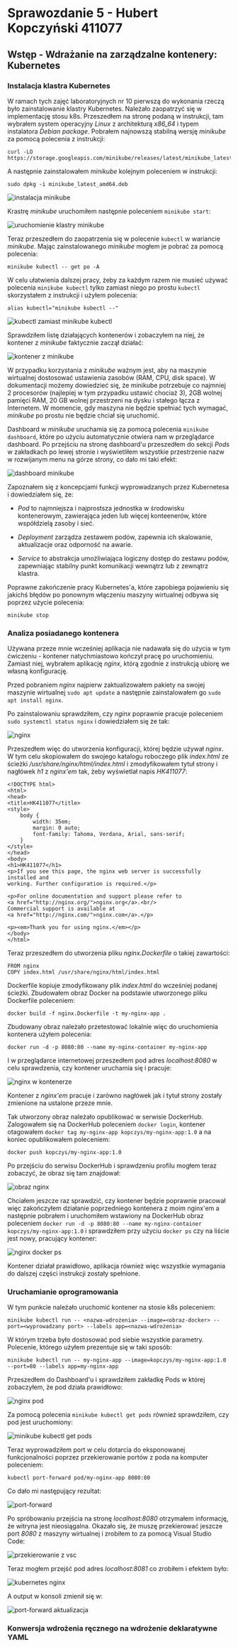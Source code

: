 # Sprawozdanie 5 - Hubert Kopczyński 411077

## Wstęp - Wdrażanie na zarządzalne kontenery: Kubernetes

### Instalacja klastra Kubernetes

W ramach tych zajęć laboratoryjnych nr 10 pierwszą do wykonania rzeczą było zainstalowanie klastry Kubernetes. Należało zaopatrzyć się w implementację stosu k8s. Przeszedłem na stronę podaną w instrukcji, tam wybrałem system operacyjny *Linux* z architekturą *x86_64* i typem instalatora *Debian package*. Pobrałem najnowszą stabilną wersję *minikube* za pomocą polecenia z instrukcji:

```
curl -LO https://storage.googleapis.com/minikube/releases/latest/minikube_latest_amd64.deb
```

A następnie zainstalowałem *minikube* kolejnym poleceniem w instrukcji:

```
sudo dpkg -i minikube_latest_amd64.deb
```

![instalacja minikube](images/instalacja_minikube.png)

Krastrę *minikube* uruchomiłem następnie poleceniem `minikube start`:

![uruchomienie klastry minikube](images/minikube_start.png)

Teraz przeszedłem do zaopatrzenia się w polecenie `kubectl` w wariancie *minikube*. Mając zainstalowanego *minikube* mogłem je pobrać za pomocą polecenia:

```
minikube kubectl -- get po -A
```

W celu ułatwienia dalszej pracy, żeby za każdym razem nie musieć używać polecenia `minikube kubectl` tylko zamiast niego po prostu `kubectl` skorzystałem z instrukcji i użyłem polecenia:

```
alias kubectl="minikube kubectl --"
```

![kubectl zamiast minikube kubectl](images/kubectl.png)

Sprawdziłem listę działających kontenerów i zobaczyłem na niej, że kontener z *minikube* faktycznie zaczął działać:

![kontener z minikube](images/kontener_minikube.png)

W przypadku korzystania z *minikube* ważnym jest, aby na maszynie wirtualnej dostosować ustawienia zasobów (RAM, CPU, disk space). W dokumentacji możemy dowiedzieć się, że minikube potrzebuje co najmniej 2 procesorów (najlepiej w tym przypadku ustawić chociaż 3), 2GB wolnej pamięci RAM, 20 GB wolnej przestrzeni na dysku i stałego łącza z Internetem. W momencie, gdy maszyna nie będzie spełniać tych wymagać, *minikube* po prostu nie będzie chciał się uruchomić.

Dashboard w *minikube* uruchamia się za pomocą polecenia `minikube dashboard`, które po użyciu automatycznie otwiera nam w przeglądarce dashboard. Po przejściu na stronę dashboard'u przeszedłem do sekcji *Pods* w zakładkach po lewej stronie i wyświetliłem wszystkie przestrzenie nazw w rozwijanym menu na górze strony, co dało mi taki efekt:

![dashboard minikube](images/dashboard.png)

Zapoznałem się z koncepcjami funkcji wyprowadzanych przez Kubernetesa i dowiedziałem się, że:

* *Pod* to najmniejsza i najprostsza jednostka w środowisku kontenerowym, zawierająca jeden lub więcej konteenerów, które współdzielą zasoby i sieć.

* *Deployment* zarządza zestawem podów, zapewnia ich skalowanie, aktualizacje oraz odporność na awarie.

* *Service* to abstrakcja umożliwiająca logiczny dostęp do zestawu podów, zapewniając stabilny punkt komunikacji wewnątrz lub z zewnątrz klastra.

Poprawne zakończenie pracy Kubernetes'a, które zapobiega pojawieniu się jakichś błędów po ponownym włączeniu maszyny wirtualnej odbywa się poprzez użycie polecenia:

```
minikube stop
```

### Analiza posiadanego kontenera

Używana przeze mnie wcześniej aplikacja nie nadawała się do użycia w tym ćwiczeniu - kontener natychmiastowo kończył pracę po uruchomieniu. Zamiast niej, wybrałem aplikację *nginx*, którą zgodnie z instrukcją ubiorę we własną konfigurację.

Przed pobraniem *nginx* najpierw zaktualizowałem pakiety na swojej maszynie wirtualnej `sudo apt update` a następnie zainstalowałem go `sudo apt install nginx`.

Po zainstalowaniu sprawdziłem, czy *nginx* poprawnie pracuje poleceniem `sudo systemctl status nginx` i dowiedziałem się że tak:

![nginx](images/nginx.png)

Przeszedłem więc do utworzenia konfiguracji, której będzie używał *nginx*. W tym celu skopiowałem do swojego katalogu roboczego plik *index.html* ze ścieżki */usr/share/nginx/html/index.html* i zmodyfikowałem tytuł strony i nagłówek *h1* z *nginx'em* tak, żeby wyświetlał napis *HK411077*:

```
<!DOCTYPE html>
<html>
<head>
<title>HK411077</title>
<style>
    body {
        width: 35em;
        margin: 0 auto;
        font-family: Tahoma, Verdana, Arial, sans-serif;
    }
</style>
</head>
<body>
<h1>HK411077</h1>
<p>If you see this page, the nginx web server is successfully installed and
working. Further configuration is required.</p>

<p>For online documentation and support please refer to
<a href="http://nginx.org/">nginx.org</a>.<br/>
Commercial support is available at
<a href="http://nginx.com/">nginx.com</a>.</p>

<p><em>Thank you for using nginx.</em></p>
</body>
</html>
```

Teraz przeszedłem do utworzenia pliku *nginx.Dockerfile* o takiej zawartości:

```
FROM nginx
COPY index.html /usr/share/nginx/html/index.html
```

Dockerfile kopiuje zmodyfikowany plik *index.html* do wcześniej podanej ścieżki. Zbudowałem obraz Docker na podstawie utworzonego pliku Dockerfile poleceniem:

```
docker build -f nginx.Dockerfile -t my-nginx-app .
```

Zbudowany obraz należało przetestować lokalnie więc do uruchomienia kontenera użyłem polecenia:

```
docker run -d -p 8080:80 --name my-nginx-container my-nginx-app
```

I w przeglądarce internetowej przeszedłem pod adres *localhost:8080* w celu sprawdzenia, czy kontener uruchamia się i pracuje:

![nginx w kontenerze](images/nginx_kontener.png)

Kontener z *nginx'em* pracuje i zarówno nagłówek jak i tytuł strony zostały zmienione na ustalone przeze mnie.

Tak utworzony obraz należało opublikować w serwisie DockerHub. Zalogowałem się na DockerHub poleceniem `docker login`, kontener otagowałem `docker tag my-nginx-app kopczys/my-nginx-app:1.0` a na koniec opublikowałem poleceniem:

```
docker push kopczys/my-nginx-app:1.0
```

Po przejściu do serwisu DockerHub i sprawdzeniu profilu mogłem teraz zobaczyć, że obraz się tam znajdował:

![obraz nginx](images/obraz_nginx.png)

Chciałem jeszcze raz sprawdzić, czy kontener będzie poprawnie pracował więc zakończyłem działanie poprzedniego kontenera z moim nginx'em a następnie pobrałem i uruchomiłem wstawiony na DockerHub obraz poleceniem `docker run -d -p 8080:80 --name my-nginx-container kopczys/my-nginx-app:1.0` i sprawdziłem przy użyciu `docker ps` czy na liście jest nowy, pracujący kontener:

![nginx docker ps](images/nginx_docker_ps.png)

Kontener działał prawidłowo, aplikacja również więc wszystkie wymagania do dalszej części instrukcji zostały spełnione.

### Uruchamianie oprogramowania

W tym punkcie należało uruchomić kontener na stosie k8s poleceniem:

```
minikube kubectl run -- <nazwa-wdrożenia> --image=<obraz-docker> --port=<wyprowadzany port> --labels app=<nazwa-wdrożenia>
```

W którym trzeba było dostosować pod siebie wszystkie parametry. Polecenie, którego użyłem prezentuje się w taki sposób:

```
minikube kubectl run -- my-nginx-app --image=kopczys/my-nginx-app:1.0 --port=80 --labels app=my-nginx-app
```

Przeszedłem do Dashboard'u i sprawdziłem zakładkę Pods w której zobaczyłem, że pod działa prawidłowo:

![nginx pod](images/nginx_pod.png)

Za pomocą polecenia `minikube kubectl get pods` również sprawdziłem, czy pod jest uruchomiony:

![minikube kubectl get pods](images/nginx_kubectl.png)

Teraz wyprowadziłem port w celu dotarcia do eksponowanej funkcjonalności poprzez przekierowanie portów z poda na komputer poleceniem:

```
kubectl port-forward pod/my-nginx-app 8080:80
```

Co dało mi następujący rezultat:

![port-forward](images/port_forward.png)

Po spróbowaniu przejścia na stronę *localhost:8080* otrzymałem informację, że witryna jest nieosiągalna. Okazało się, że muszę przekierować jeszcze port *8080* z maszyny wirtualnej i zrobiłem to za pomocą Visual Studio Code:

![przekierowanie z vsc](images/przekierowanie_vsc.png)

Teraz mogłem przejść pod adres *localhost:8081* co zrobiłem i efektem było:

![kubernetes nginx](images/kubernetes_nginx.png)

A output w konsoli zmienił się w:

![port-forward aktualizacja](images/output_port_forward.png)

### Konwersja wdrożenia ręcznego na wdrożenie deklaratywne YAML